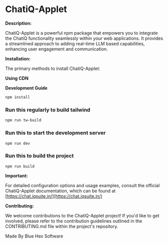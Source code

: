 # ChatiQ-Applet

**Description:**

ChatiQ-Applet is a powerful npm package that empowers you to integrate the ChatiQ functionality seamlessly within your web applications. It provides a streamlined approach to adding real-time LLM based capabilities, enhancing user engagement and communication.

**Installation:**

The primary methods to install ChatiQ-Applet:

**Using CDN**

**Development Guide**

```
npm install
```

### Run this regularly to build tailwind
```
npm run tw-build
```

### Run this to start the development server
```
npm run dev
```

### Run this to build the project
```
npm run build
```


**Important:**

For detailed configuration options and usage examples, consult the official ChatiQ-Applet documentation, which can be found at [https://chat.iqsuite.in/](https://chat.iqsuite.in/)

**Contributing:**

We welcome contributions to the ChatiQ-Applet project! If you'd like to get involved, please refer to the contribution guidelines outlined in the CONTRIBUTING.md file within the project's repository.

Made By Blue Hex Software